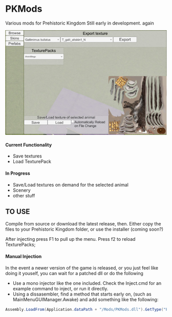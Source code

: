 # PKMods
Various mods for Prehistoric Kingdom
Still early in development. again

![Ugly UI cuz im not an artist](ReadmeImages/UglyUI.jpg)

#### Current Functionality
- Save textures
- Load TexturePack

#### In Progress
- Save/Load textures on demand for the selected animal
- Scenery
- other stuff

## TO USE
Compile from source or download the latest release, then.
Either copy the files to your Prehistoric Kingdom folder, or use the installer (coming soon?)

After injecting press F1 to pull up the menu.
Press f2 to reload TexturePacks;

#### Manual Injection
In the event a newer version of the game is released, or you just feel like doing it youself, you can wait for a patched dll or do the following

- Use a mono injector like the one included. Check the Inject.cmd for an example command to inject, or run it directly.
- Using a dissasembler, find a method that starts early on, (such as MainMenuGUIManager.Awake) and add something like the following:
```csharp
Assembly.LoadFrom(Application.dataPath + "/Mods/PKMods.dll").GetType("PKMods.Loader").GetMethod("Load").Invoke(null, null);
```


